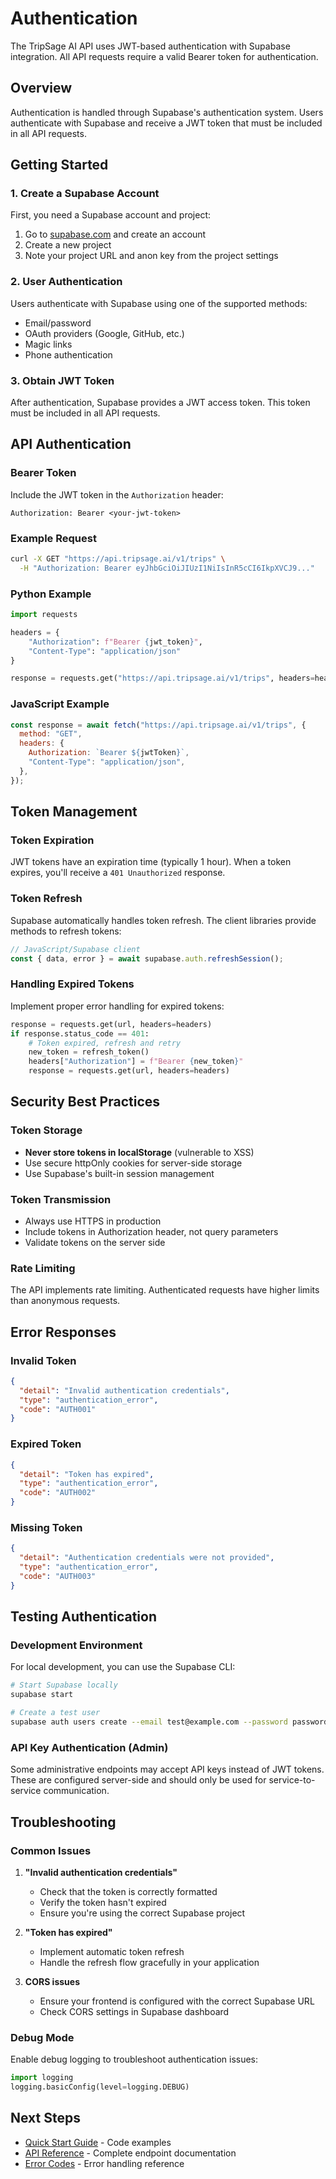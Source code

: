 # Authentication

The TripSage AI API uses JWT-based authentication with Supabase integration. All API requests require a valid Bearer token for authentication.

## Overview

Authentication is handled through Supabase's authentication system. Users authenticate with Supabase and receive a JWT token that must be included in all API requests.

## Getting Started

### 1. Create a Supabase Account

First, you need a Supabase account and project:

1. Go to [supabase.com](https://supabase.com) and create an account
2. Create a new project
3. Note your project URL and anon key from the project settings

### 2. User Authentication

Users authenticate with Supabase using one of the supported methods:

- Email/password
- OAuth providers (Google, GitHub, etc.)
- Magic links
- Phone authentication

### 3. Obtain JWT Token

After authentication, Supabase provides a JWT access token. This token must be included in all API requests.

## API Authentication

### Bearer Token

Include the JWT token in the `Authorization` header:

```http
Authorization: Bearer <your-jwt-token>
```

### Example Request

```bash
curl -X GET "https://api.tripsage.ai/v1/trips" \
  -H "Authorization: Bearer eyJhbGciOiJIUzI1NiIsInR5cCI6IkpXVCJ9..."
```

### Python Example

```python
import requests

headers = {
    "Authorization": f"Bearer {jwt_token}",
    "Content-Type": "application/json"
}

response = requests.get("https://api.tripsage.ai/v1/trips", headers=headers)
```

### JavaScript Example

```javascript
const response = await fetch("https://api.tripsage.ai/v1/trips", {
  method: "GET",
  headers: {
    Authorization: `Bearer ${jwtToken}`,
    "Content-Type": "application/json",
  },
});
```

## Token Management

### Token Expiration

JWT tokens have an expiration time (typically 1 hour). When a token expires, you'll receive a `401 Unauthorized` response.

### Token Refresh

Supabase automatically handles token refresh. The client libraries provide methods to refresh tokens:

```javascript
// JavaScript/Supabase client
const { data, error } = await supabase.auth.refreshSession();
```

### Handling Expired Tokens

Implement proper error handling for expired tokens:

```python
response = requests.get(url, headers=headers)
if response.status_code == 401:
    # Token expired, refresh and retry
    new_token = refresh_token()
    headers["Authorization"] = f"Bearer {new_token}"
    response = requests.get(url, headers=headers)
```

## Security Best Practices

### Token Storage

- **Never store tokens in localStorage** (vulnerable to XSS)
- Use secure httpOnly cookies for server-side storage
- Use Supabase's built-in session management

### Token Transmission

- Always use HTTPS in production
- Include tokens in Authorization header, not query parameters
- Validate tokens on the server side

### Rate Limiting

The API implements rate limiting. Authenticated requests have higher limits than anonymous requests.

## Error Responses

### Invalid Token

```json
{
  "detail": "Invalid authentication credentials",
  "type": "authentication_error",
  "code": "AUTH001"
}
```

### Expired Token

```json
{
  "detail": "Token has expired",
  "type": "authentication_error",
  "code": "AUTH002"
}
```

### Missing Token

```json
{
  "detail": "Authentication credentials were not provided",
  "type": "authentication_error",
  "code": "AUTH003"
}
```

## Testing Authentication

### Development Environment

For local development, you can use the Supabase CLI:

```bash
# Start Supabase locally
supabase start

# Create a test user
supabase auth users create --email test@example.com --password password123
```

### API Key Authentication (Admin)

Some administrative endpoints may accept API keys instead of JWT tokens. These are configured server-side and should only be used for service-to-service communication.

## Troubleshooting

### Common Issues

1. **"Invalid authentication credentials"**

   - Check that the token is correctly formatted
   - Verify the token hasn't expired
   - Ensure you're using the correct Supabase project

2. **"Token has expired"**

   - Implement automatic token refresh
   - Handle the refresh flow gracefully in your application

3. **CORS issues**
   - Ensure your frontend is configured with the correct Supabase URL
   - Check CORS settings in Supabase dashboard

### Debug Mode

Enable debug logging to troubleshoot authentication issues:

```python
import logging
logging.basicConfig(level=logging.DEBUG)
```

## Next Steps

- [Quick Start Guide](usage-examples.md) - Code examples
- [API Reference](rest-endpoints.md) - Complete endpoint documentation
- [Error Codes](error-codes.md) - Error handling reference
